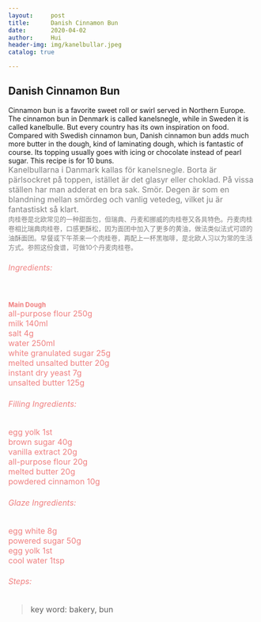 ```yaml
---
layout:     post
title:      Danish Cinnamon Bun
date:       2020-04-02
author:     Hui
header-img: img/kanelbullar.jpeg
catalog: true

---
```


## Danish Cinnamon Bun

Cinnamon bun is a favorite sweet roll or swirl served in Northern Europe. The cinnamon bun in Denmark is called kanelsnegle, while in Sweden it is called kanelbulle. But every country has its own inspiration on food. Compared with Swedish cinnamon bun, Danish cinnamon bun adds much more butter in the dough, kind of laminating dough, which is fantastic of course. Its topping usually goes with icing or chocolate instead of pearl sugar. This recipe is for 10 buns.
<br><font size="3"><font color="#808080"> Kanelbullarna i Danmark kallas för kanelsnegle. Borta är pärlsockret på toppen, istället är det glasyr eller choklad. På vissa ställen har man adderat en bra sak. Smör. Degen är som en blandning mellan smördeg och vanlig vetedeg, vilket ju är fantastiskt så klart.
<br><font size="2"><font color="#808080"> 肉桂卷是北欧常见的一种甜面包，但瑞典、丹麦和挪威的肉桂卷又各具特色。丹麦肉桂卷相比瑞典肉桂卷，口感更酥松，因为面团中加入了更多的黄油，做法类似法式可颂的油酥面团。早餐或下午茶来一个肉桂卷，再配上一杯黑咖啡，是北欧人习以为常的生活方式。参照这份食谱，可做10个丹麦肉桂卷。</font></font>

###### <font color="#F08080"> Ingredients:

<br/>**<font size="2">Main Dough</font>**
<br>all-purpose flour  250g<br/>
milk   140ml<br>
salt   4g<br>
water  250ml<br>
white granulated sugar  25g<br>
melted unsalted butter  20g<br>
instant dry yeast  7g<br>
unsalted butter  125g<br>

###### Filling Ingredients:

egg yolk  1st<br/>
brown sugar  40g<br/>
vanilla extract  20g<br>
all-purpose flour  20g<br>
melted butter  20g<br>
powdered cinnamon  10g<br>

###### Glaze Ingredients:

egg white  8g<br>
powered sugar  50g<br>
egg yolk  1st<br>
cool water  1tsp

###### Steps:



>key word: bakery, bun

